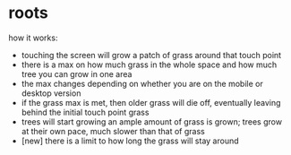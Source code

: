 # roots

how it works:
- touching the screen will grow a patch of grass around that touch point
- there is a max on how much grass in the whole space and how much tree you can grow in one area
- the max changes depending on whether you are on the mobile or desktop version
- if the grass max is met, then older grass will die off, eventually leaving behind the initial touch point grass
- trees will start growing an ample amount of grass is grown; trees grow at their own pace, much slower than that of grass
- [new] there is a limit to how long the grass will stay around
